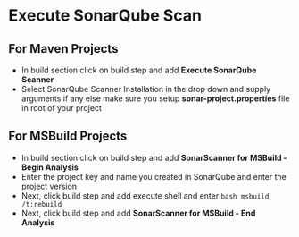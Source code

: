 # Execute SonarQube Scan

## For Maven Projects
  - In build section click on build step and add **Execute SonarQube Scanner**
  - Select SonarQube Scanner Installation in the drop down and supply arguments if any else make sure you setup **sonar-project.properties** file in root of your project
 
## For MSBuild Projects
  - In build section click on build step and add **SonarScanner for MSBuild - Begin Analysis**
  - Enter the project key and name you created in SonarQube and enter the project version
  - Next, click build step and add execute shell and enter ```bash msbuild /t:rebuild```
  - Next, click build step and add **SonarScanner for MSBuild - End Analysis**
